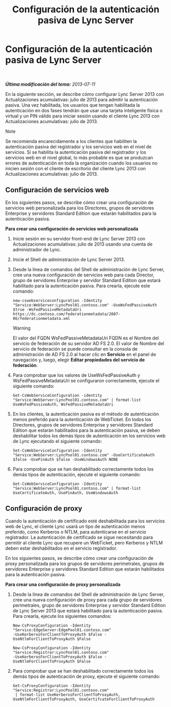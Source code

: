 ﻿---
title: Configuración de la autenticación pasiva de Lync Server
TOCTitle: Configuración de la autenticación pasiva de Lync Server
ms:assetid: 9a904b8d-9fce-4abf-be73-5c8e48cfb53a
ms:mtpsurl: https://technet.microsoft.com/es-es/library/Dn308569(v=OCS.15)
ms:contentKeyID: 56271325
ms.date: 01/07/2017
mtps_version: v=OCS.15
ms.translationtype: HT
---

# Configuración de la autenticación pasiva de Lync Server

 

_**Última modificación del tema:** 2013-07-11_

En la siguiente sección, se describe cómo configurar Lync Server 2013 con Actualizaciones acumulativas: julio de 2013 para admitir la autenticación pasiva. Una vez habilitada, los usuarios que tengan habilitada la autenticación en dos fases tendrán que usar una tarjeta inteligente física o virtual y un PIN válido para iniciar sesión usando el cliente Lync 2013 con Actualizaciones acumulativas: julio de 2013.


> [!NOTE]
> Se recomienda encarecidamente a los clientes que habiliten la autenticación pasiva del registrador y los servicios web en el nivel de servicios. Si se habilita la autenticación pasiva del registrador y los servicios web en el nivel global, lo más probable es que se produzcan errores de autenticación en toda la organización cuando los usuarios no inicien sesión con el cliente de escritorio del cliente Lync 2013 con Actualizaciones acumulativas: julio de 2013.



## Configuración de servicios web

En los siguientes pasos, se describe cómo crear una configuración de servicios web personalizada para los Directores, grupos de servidores Enterprise y servidores Standard Edition que estarán habilitados para la autenticación pasiva.

**Para crear una configuración de servicios web personalizada**

1.  Inicie sesión en su servidor front-end de Lync Server 2013 con Actualizaciones acumulativas: julio de 2013 usando una cuenta de administrador de Lync.

2.  Inicie el Shell de administración de Lync Server 2013.

3.  Desde la línea de comandos del Shell de administración de Lync Server, cree una nueva configuración de servicios web para cada Director, grupo de servidores Enterprise y servidor Standard Edition que estará habilitado para la autenticación pasiva. Para crearla, ejecute este comando:
    
        new-cswebserviceconfiguration -Identity "Service:WebServer:LyncPool01.contoso.com" -UseWsFedPassiveAuth $true -WsFedPassiveMetadataUri https://dc.contoso.com/federationmetadata/2007-06/federationmetadata.xml
    
    > [!WARNING]  
    > El valor del FQDN WsFedPassiveMetadataUri FQDN es el Nombre del servicio de federación de su servidor AD FS 2.0. El valor de Nombre del servicio de federación se puede consultar en la consola de administración de AD FS 2.0 al hacer clic en <strong>Servicio</strong> en el panel de navegación y, luego, elegir <strong>Editar propiedades del servicio de federación</strong>.
    


4.  Para comprobar que los valores de UseWsFedPassiveAuth y WsFedPassiveMetadataUri se configuraron correctamente, ejecute el siguiente comando:
    
        Get-CsWebServiceConfiguration -identity "Service:WebServer:LyncPool01.contoso.com" | format-list UseWsFedPassiveAuth, WsFedPassiveMetadataUri

5.  En los clientes, la autenticación pasiva es el método de autenticación menos preferido para la autenticación de WebTicket. En todos los Directores, grupos de servidores Enterprise y servidores Standard Edition que estarán habilitados para la autenticación pasiva, se deben deshabilitar todos los demás tipos de autenticación en los servicios web de Lync ejecutando el siguiente comando:
    
        Set-CsWebServiceConfiguration -Identity "Service:WebServer:LyncPool01.contoso.com" -UseCertificateAuth $false -UsePinAuth $false -UseWindowsAuth NONE

6.  Para comprobar que se han deshabilitado correctamente todos los demás tipos de autenticación, ejecute el siguiente comando:
    
        Get-CsWebServiceConfiguration -Identity "Service:WebServer:LyncPool01.contoso.com" | format-list UseCertificateAuth, UsePinAuth, UseWindowsAuth

## Configuración de proxy

Cuando la autenticación de certificado esté deshabilitada para los servicios web de Lync, el cliente Lync usará un tipo de autenticación menos preferido, como Kerberos o NTLM, para autenticarse en el servicio registrador. La autenticación de certificado se sigue necesitando para permitir al cliente Lync que recupere un WebTicket, pero Kerberos y NTLM deben estar deshabilitados en el servicio registrador.

En los siguientes pasos, se describe cómo crear una configuración de proxy personalizada para los grupos de servidores perimetrales, grupos de servidores Enterprise y servidores Standard Edition que estarán habilitados para la autenticación pasiva.

**Para crear una configuración de proxy personalizada**

1.  Desde la línea de comandos del Shell de administración de Lync Server, cree una nueva configuración de proxy para cada grupo de servidores perimetrales, grupo de servidores Enterprise y servidor Standard Edition de Lync Server 2013 que estará habilitado para la autenticación pasiva. Para crearla, ejecute los siguientes comandos:
    
    ```
    New-CsProxyConfiguration -Identity "Service:EdgeServer:EdgePool01.contoso.com" 
    -UseKerberosForClientToProxyAuth $False -UseNtlmForClientToProxyAuth $False
    ```
    ```
    New-CsProxyConfiguration -Identity "Service:Registrar:LyncPool01.contoso.com" 
    -UseKerberosForClientToProxyAuth $False -UseNtlmForClientToProxyAuth $False
    ```

2.  Para comprobar que se han deshabilitado correctamente todos los demás tipos de autenticación de proxy, ejecute el siguiente comando:
    
        Get-CsProxyConfiguration -Identity "Service:Registrar:LyncPool01.contoso.com"
         | format-list UseKerberosForClientToProxyAuth, UseNtlmForClientToProxyAuth, UseCertifcateForClientToProxyAuth


